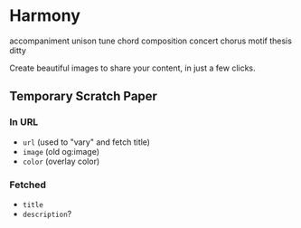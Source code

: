 # Harmony

accompaniment
unison
tune
chord
composition
concert
chorus
motif
thesis
ditty


Create beautiful images to share your content, in just a few clicks.


## Temporary Scratch Paper

### In URL

* `url` (used to "vary" and fetch title)
* `image` (old og:image)
* `color` (overlay color)

### Fetched

* `title`
* `description`?

